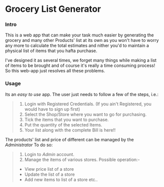 # Grocery List Generator

### Intro

This is a web app that can make your task much easier by generating the grocery and many other Products' list at its own as you won't have to worry any more to calculate the total estimates and nither you'd to maintain a physical list of items that you hafta purchase.

I've designed it as several times, we forget many things while making a list of items to be brought and of course it's really a time consuming process! So this web-app just resolves all these problems.

### Usage

Its an _easy to use_ app.
The user just needs to follow a few of the steps, i.e.:

> 1. Login with Registered Credentials. (If you ain't Registered, you would have to sign up first)
> 2. Select the Shop/Store where you want to go for purchasing.
> 3. Tick the items that you want to purchase.
> 4. Put the quantity of the selected Items.
> 5. Your list along with the complete Bill is here!!

The products' list and price of different can be managed by the _Administrator_
To do so:

> 1. Login to *Admin* account.
> 2. Manage the items of various stores. Possible operation:-
>   * View price list of a store
>   * Update the list of a store
>   * Add new items to list of a store etc..
